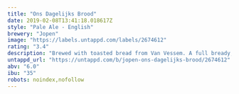 ```yaml
---
title: "Ons Dagelijks Brood"
date: 2019-02-08T13:41:18.018617Z
style: "Pale Ale - English"
brewery: "Jopen"
image: "https://labels.untappd.com/labels/2674612"
rating: "3.4"
description: "Brewed with toasted bread from Van Vessem. A full bready, malt flavor with refreshing floral tones from the English hops and a bitter finish."
untappd_url: "https://untappd.com/b/jopen-ons-dagelijks-brood/2674612"
abv: "6.0"
ibu: "35"
robots: noindex,nofollow
---
```

